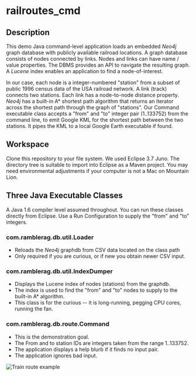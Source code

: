 # railroutes_cmd

## Description

This demo Java command-level application loads an embedded *Neo4j* graph database with publicly available railroad locations. A graph
database consists of nodes connected by links. Nodes and links can have name / value properties. The DBMS provides an API to navigate the
resulting graph. A *Lucene* index enables an application to find a node-of-interest. 

In our case, each node is a integer-numbered "station" from a subset of public 1996 census data of the USA railroad network. A link
(track) connects two stations. Each link has a node-to-node distance property. *Neo4j* has a built-in A* shortest path algorithm that
returns an iterator across the shortest path through the graph of "stations". Our Command executable class accepts a "from" and "to" integer
pair (1..133752) from the command line, to emit Google KML for the shortest path between the two stations. It pipes the KML to a local Google Earth
executable if found.

## Workspace

Clone this repository to your file system. We used Eclipse 3.7 Juno. The directory tree is suitable to import into Eclipse as a Maven
project. You may need environmental adjustments if your computer is not a Mac on Mountain Lion.

## Three Java Executable Classes

A Java 1.6 compiler level assumed throughout. You can run these classes directly from Eclipse. Use a Run Configuration to supply the
"from" and "to" integers.

### com.ramblerag.db.util.Loader

+ Reloads the *Neo4j* graphdb from CSV data located on the class path
+ Only required if you are curious, or if new you obtain newer CSV input.

### com.ramblerag.db.util.IndexDumper

+ Displays the Lucene index of nodes (stations) from the graphdb. 
+ The index is used to find the "from" and "to" nodes to supply to the built-in A* algorithm.
+ This class is for the curious -- it is long-running, pegging CPU cores, running the fan.

### com.ramblerag.db.route.Command  <from ID> <to ID>

+ This is the demonstration goal. 
+ The From and to station IDs are integers taken from the range 1..133752.
+ The application displays a help blurb if it finds no input pair.
+ The application ignores bad input.

![Train route example](https://github.com/mauget/railroutes_cmd/blob/master/RailRoute.png "Fiqure 1. Google Earth path")

